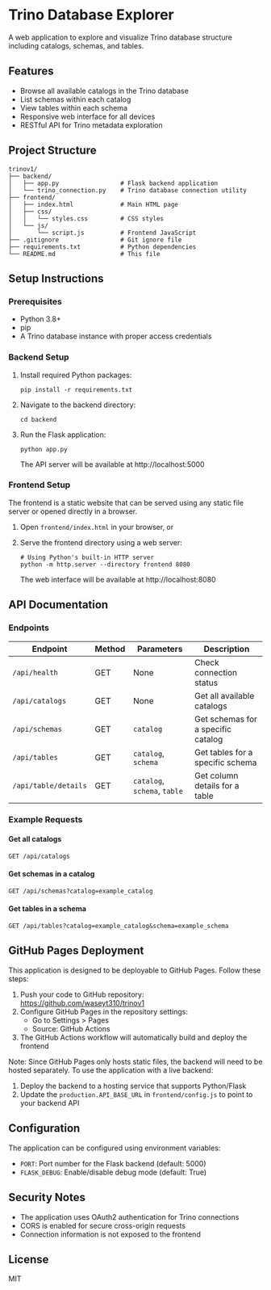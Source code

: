 # Trino Database Explorer

A web application to explore and visualize Trino database structure including catalogs, schemas, and tables.

## Features

- Browse all available catalogs in the Trino database
- List schemas within each catalog
- View tables within each schema
- Responsive web interface for all devices
- RESTful API for Trino metadata exploration

## Project Structure

```
trinov1/
├── backend/
│   ├── app.py                 # Flask backend application
│   └── trino_connection.py    # Trino database connection utility
├── frontend/
│   ├── index.html             # Main HTML page
│   ├── css/
│   │   └── styles.css         # CSS styles
│   └── js/
│       └── script.js          # Frontend JavaScript
├── .gitignore                 # Git ignore file
├── requirements.txt           # Python dependencies
└── README.md                  # This file
```

## Setup Instructions

### Prerequisites

- Python 3.8+
- pip
- A Trino database instance with proper access credentials

### Backend Setup

1. Install required Python packages:
   ```
   pip install -r requirements.txt
   ```

2. Navigate to the backend directory:
   ```
   cd backend
   ```

3. Run the Flask application:
   ```
   python app.py
   ```

   The API server will be available at http://localhost:5000

### Frontend Setup

The frontend is a static website that can be served using any static file server or opened directly in a browser.

1. Open `frontend/index.html` in your browser, or
2. Serve the frontend directory using a web server:
   ```
   # Using Python's built-in HTTP server
   python -m http.server --directory frontend 8080
   ```

   The web interface will be available at http://localhost:8080

## API Documentation

### Endpoints

| Endpoint | Method | Parameters | Description |
|----------|--------|------------|-------------|
| `/api/health` | GET | None | Check connection status |
| `/api/catalogs` | GET | None | Get all available catalogs |
| `/api/schemas` | GET | `catalog` | Get schemas for a specific catalog |
| `/api/tables` | GET | `catalog`, `schema` | Get tables for a specific schema |
| `/api/table/details` | GET | `catalog`, `schema`, `table` | Get column details for a table |

### Example Requests

#### Get all catalogs
```
GET /api/catalogs
```

#### Get schemas in a catalog
```
GET /api/schemas?catalog=example_catalog
```

#### Get tables in a schema
```
GET /api/tables?catalog=example_catalog&schema=example_schema
```

## GitHub Pages Deployment

This application is designed to be deployable to GitHub Pages. Follow these steps:

1. Push your code to GitHub repository: https://github.com/waseyt310/trinov1
2. Configure GitHub Pages in the repository settings:
   - Go to Settings > Pages
   - Source: GitHub Actions
3. The GitHub Actions workflow will automatically build and deploy the frontend

Note: Since GitHub Pages only hosts static files, the backend will need to be hosted separately.
To use the application with a live backend:

1. Deploy the backend to a hosting service that supports Python/Flask
2. Update the `production.API_BASE_URL` in `frontend/config.js` to point to your backend API

## Configuration

The application can be configured using environment variables:

- `PORT`: Port number for the Flask backend (default: 5000)
- `FLASK_DEBUG`: Enable/disable debug mode (default: True)

## Security Notes

- The application uses OAuth2 authentication for Trino connections
- CORS is enabled for secure cross-origin requests
- Connection information is not exposed to the frontend

## License

MIT
